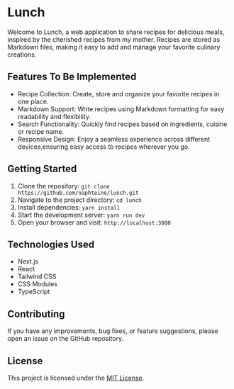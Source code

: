 # Lunch

Welcome to Lunch, a web application to share recipes for delicious meals, inspired by the cherished recipes from my mother. Recipes are stored as Markdown files, making it easy to add and manage your favorite culinary creations.

## Features To Be Implemented

- Recipe Collection: Create, store and organize your favorite recipes in one place.
- Markdown Support: Write recipes using Markdown formatting for easy readability and flexibility.
- Search Functionality: Quickly find recipes based on ingredients, cuisine or recipe name.
- Responsive Design: Enjoy a seamless experience across different devices,ensuring easy access to recipes wherever you go.

## Getting Started

1. Clone the repository: `git clone https://github.com/naphteine/lunch.git`
2. Navigate to the project directory: `cd lunch`
3. Install dependencies: `yarn install`
4. Start the development server: `yarn run dev`
5. Open your browser and visit: `http://localhost:3000`

## Technologies Used

- Next.js
- React
- Tailwind CSS
- CSS Modules
- TypeScript

## Contributing

If you have any improvements, bug fixes, or feature suggestions, please open an issue on the GitHub repository.

## License

This project is licensed under the [MIT License](./LICENSE).
